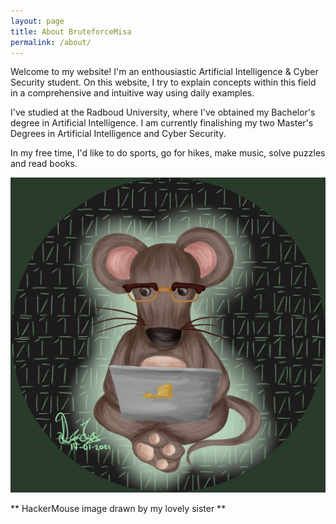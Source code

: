 ```yaml
---
layout: page
title: About BruteforceMisa
permalink: /about/
---
```


Welcome to my website! I'm an enthousiastic Artificial Intelligence & Cyber Security student. On this website, I try to explain concepts within this field in a comprehensive and intuitive way using daily examples. 

I've studied at the Radboud University, where I've obtained my Bachelor's degree in Artificial Intelligence. I am currently finalishing my two Master's Degrees in Artificial Intelligence and Cyber Security.

In my free time, I'd like to do sports, go for hikes, make music, solve puzzles and read books. 

![image](/assets/images/Misa.jpeg)

** HackerMouse image drawn by my lovely sister **